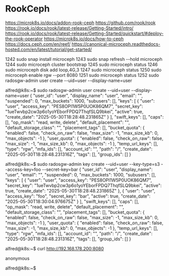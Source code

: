 # RookCeph

https://microk8s.io/docs/addon-rook-ceph
https://github.com/rook/rook
https://rook.io/docs/rook/latest-release/Getting-Started/intro/
https://rook.io/docs/rook/latest-release/Getting-Started/quickstart/#deploy-the-rook-operator
https://microk8s.io/docs/how-to-ceph
https://docs.ceph.com/en/reef/
https://canonical-microceph.readthedocs-hosted.com/en/latest/tutorial/get-started/


1242  sudo snap install microceph
 1243  sudo snap refresh --hold microceph
 1244  sudo microceph cluster bootstrap
 1245  sudo microceph status
 1246  sudo microceph disk add loop,4G,3
 1247  sudo microceph status
 1250  sudo microceph enable rgw --port 8080
 1251  sudo microceph status
 1252  sudo radosgw-admin user create --uid=user --display-name=user


alfred@k8s:~$ sudo radosgw-admin user create --uid=user --display-name=user
{
    "user_id": "user",
    "display_name": "user",
    "email": "",
    "suspended": 0,
    "max_buckets": 1000,
    "subusers": [],
    "keys": [
        {
            "user": "user",
            "access_key": "PES8OPI1W5P0UOK86QM7",
            "secret_key": "1ueTwvbp2cw3p6o1yoYEborFPDQ7ThqfSLQ9bkei",
            "active": true,
            "create_date": "2025-05-30T18:28:48.231865Z"
        }
    ],
    "swift_keys": [],
    "caps": [],
    "op_mask": "read, write, delete",
    "default_placement": "",
    "default_storage_class": "",
    "placement_tags": [],
    "bucket_quota": {
        "enabled": false,
        "check_on_raw": false,
        "max_size": -1,
        "max_size_kb": 0,
        "max_objects": -1
    },
    "user_quota": {
        "enabled": false,
        "check_on_raw": false,
        "max_size": -1,
        "max_size_kb": 0,
        "max_objects": -1
    },
    "temp_url_keys": [],
    "type": "rgw",
    "mfa_ids": [],
    "account_id": "",
    "path": "/",
    "create_date": "2025-05-30T18:28:48.231316Z",
    "tags": [],
    "group_ids": []
}

alfred@k8s:~$ sudo radosgw-admin key create --uid=user --key-type=s3 --access-key=foo --secret-key=bar
{
    "user_id": "user",
    "display_name": "user",
    "email": "",
    "suspended": 0,
    "max_buckets": 1000,
    "subusers": [],
    "keys": [
        {
            "user": "user",
            "access_key": "PES8OPI1W5P0UOK86QM7",
            "secret_key": "1ueTwvbp2cw3p6o1yoYEborFPDQ7ThqfSLQ9bkei",
            "active": true,
            "create_date": "2025-05-30T18:28:48.231865Z"
        },
        {
            "user": "user",
            "access_key": "foo",
            "secret_key": "bar",
            "active": true,
            "create_date": "2025-05-30T18:30:04.976675Z"
        }
    ],
    "swift_keys": [],
    "caps": [],
    "op_mask": "read, write, delete",
    "default_placement": "",
    "default_storage_class": "",
    "placement_tags": [],
    "bucket_quota": {
        "enabled": false,
        "check_on_raw": false,
        "max_size": -1,
        "max_size_kb": 0,
        "max_objects": -1
    },
    "user_quota": {
        "enabled": false,
        "check_on_raw": false,
        "max_size": -1,
        "max_size_kb": 0,
        "max_objects": -1
    },
    "temp_url_keys": [],
    "type": "rgw",
    "mfa_ids": [],
    "account_id": "",
    "path": "/",
    "create_date": "2025-05-30T18:28:48.231316Z",
    "tags": [],
    "group_ids": []
}

alfred@k8s:~$ curl http://192.168.178.200:8080
<?xml version="1.0" encoding="UTF-8"?><ListAllMyBucketsResult xmlns="http://s3.amazonaws.com/doc/2006-03-01/"><Owner><ID>anonymous</ID></Owner><Buckets></Buckets></ListAllMyBucketsResult>
alfred@k8s:~$ 


